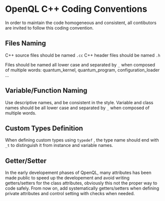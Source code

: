 OpenQL C++ Coding Conventions
=============================

In order to maintain the code homogeneous and consistent, all contibutors are invited to follow this coding convention.


## Files Naming ##

C++ source files should be named `.cc` 
C++ header files should be named `.h`

Files should be named all lower case and separated by `_` when composed of multiple words: 
quantum_kernel, quantum_program, configuration_loader ...

## Variable/Function Naming ##

Use descriptive names, and be consistent in the style. Variable and class names should be all lower case and separated by `_` when composed of multiple words. 

## Custom Types Definition ##

When defining custom types using `typedef` , the type name should end with `_t` to distinguish it from instance and variable names.

## Getter/Setter ##

In the early developement phases of QpenQL, many attributes has been made public to speed up the developement and avoid writing getters/setters for the class attributes, obviously this not the proper way to code safely. From now on, add systematically getters/setters when defining private attributes and control setting with checks when needed.


